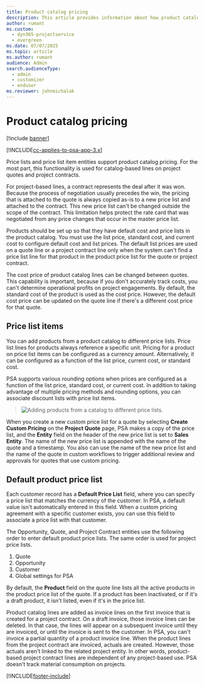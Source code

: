 ```yaml
---
title: Product catalog pricing
description: This article provides information about how product catalog pricing works in Dynamics 365 Project Service Automation (PSA).
author: rumant
ms.custom: 
  - dyn365-projectservice
  - evergreen
ms.date: 07/07/2025
ms.topic: article
ms.author: rumant
audience: Admin
search.audienceType: 
  - admin
  - customizer
  - enduser
ms.reviewer: johnmichalak
---
```


# Product catalog pricing 

[!include [banner](../includes/psa-now-project-operations.md)]

[!INCLUDE[cc-applies-to-psa-app-3.x](../includes/cc-applies-to-psa-app-3x.md)]


Price lists and price list item entities support product catalog pricing. For the most part, this functionality is used for catalog-based lines on project quotes and project contracts.

For project-based lines, a contract represents the deal after it was won. Because the process of negotiation usually precedes the win, the pricing that is attached to the quote is always copied as-is to a new price list and attached to the contract. This new price list can't be changed outside the scope of the contract. This limitation helps protect the rate card that was negotiated from any price changes that occur in the master price list.

Products should be set up so that they have default cost and price lists in the product catalog. You must use the list price, standard cost, and current cost to configure default cost and list prices. The default list prices are used on a quote line or a project contract line only when the system can't find a price list line for that product in the product price list for the quote or project contract.

The cost price of product catalog lines can be changed between quotes. This capability is important, because if you don't accurately track costs, you can't determine operational profits on project engagements. By default, the standard cost of the product is used as the cost price. However, the default cost price can be updated on the quote line if there's a different cost price for that quote.

## Price list items

You can add products from a product catalog to different price lists. Price list lines for products always reference a specific unit. Pricing for a product on price list items can be configured as a currency amount. Alternatively, it can be configured as a function of the list price, current cost, or standard cost.

PSA supports various rounding options when prices are configured as a function of the list price, standard cost, or current cost. In addition to taking advantage of multiple pricing methods and rounding options, you can associate discount lists with price list items. 

> ![Adding products from a catalog to different price lists.](media/basic-guide-16.png)

When you create a new custom price list for a quote by selecting **Create Custom Pricing** on the **Project Quote** page, PSA makes a copy of the price list, and the **Entity** field on the header of the new price list is set to **Sales Entity**. The name of the new price list is appended with the name of the quote and a timestamp. You also can use the name of the new price list and the name of the quote in custom workflows to trigger additional review and approvals for quotes that use custom pricing.

 
## Default product price list
Each customer record has a **Default Price List** field, where you can specify a price list that matches the currency of the customer. In PSA, a default value isn't automatically entered in this field. When a custom pricing agreement with a specific customer exists, you can use this field to associate a price list with that customer.

The Opportunity, Quote, and Project Contract entities use the following order to enter default product price lists. The same order is used for project price lists.

1.	Quote
2.	Opportunity
3.	Customer
4.	Global settings for PSA

By default, the **Product** field on the quote line lists all the active products in the product price list of the quote. If a product has been inactivated, or if it's a draft product, it isn't listed, even if it's in the price list. 

Product catalog lines are added as invoice lines on the first invoice that is created for a project contract. On a draft invoice, those invoice lines can be deleted. In that case, the lines will appear on a subsequent invoice until they are invoiced, or until the invoice is sent to the customer. In PSA, you can't invoice a partial quantity of a product invoice line. When the product lines from the project contract are invoiced, actuals are created. However, those actuals aren't linked to the related project entity. In other words, product-based project contract lines are independent of any project-based use. PSA doesn't track material consumption on projects.


[!INCLUDE[footer-include](../includes/footer-banner.md)]
